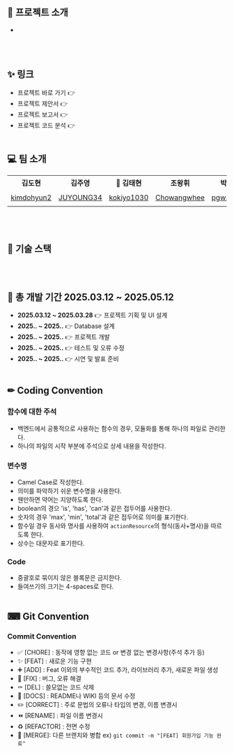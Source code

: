 ## 📌 프로젝트 소개
- 
<br><br>

## ✨ 링크
- 프로젝트 바로 가기 👉
- 프로젝트 제안서 👉
- 프로젝트 보고서 👉
- 프로젝트 코드 분석 👉
<br><br>

## 💻 팀 소개
<table>
  <tbody>
    <th align="center">김도현</th>
    <th align="center">김주영</th>
    <th align="center">🐹 김태현</th>
    <th align="center">조왕휘</th>
    <th align="center">박기웅</th>
    <th align="center">배태선</th>
    <tr>
      <td align="center"><img src=""></td>
      <td align="center"><img src=""></td>
      <td align="center"><img src=""></td>
      <td align="center"><img src=""></td>
      <td align="center"><img src=""></td>
      <td align="center"><img src=""></td>
    </tr>
    <tr>
      <td align="center"><a href="https://github.com/kimdohyun2">kimdohyun2</td>
      <td align="center"><a href="https://github.com/JUYOUNG34">JUYOUNG34</td>
      <td align="center"><a href="https://github.com/kokiyo1030">kokiyo1030</td>
      <td align="center"><a href="https://github.com/Chowangwhee">Chowangwhee</td>
      <td align="center"><a href="https://github.com/pgw30508">pgw30508</td>
      <td align="center"><a href="https://github.com/C4T4767">C4T4767</td>
    </tr>
    <tr>
      <td align="center"></td>
      <td align="center"></td>
      <td align="center"></td>
      <td align="center"></td>
      <td align="center"></td>
      <td align="center"></td>
    </tr>
  </tbody>
</table>
<br><br>

## 🔧 기술 스택
<br><br>

## 📅 총 개발 기간 2025.03.12 ~ 2025.05.12
- **2025.03.12 ~ 2025.03.28** 👉 프로젝트 기획 및 UI 설계
- **2025.. ~ 2025..** 👉 Database 설계
- **2025.. ~ 2025..** 👉 프로젝트 개발
- **2025.. ~ 2025..** 👉 테스트 및 오류 수정
- **2025.. ~ 2025..** 👉 시연 및 발표 준비
<br><br>

## ✏ Coding Convention
### 함수에 대한 주석
- 백엔드에서 공통적으로 사용하는 함수의 경우, 모듈화를 통해 하나의 파일로 관리한다.
- 하나의 파일의 시작 부분에 주석으로 상세 내용을 작성한다.
### 변수명
- Camel Case로 작성한다.
- 의미를 파악하기 쉬운 변수명을 사용한다.
- 웬만하면 약어는 지양하도록 한다.
- boolean의 경으 'is', 'has', 'can'과 같은 접두어를 사용한다.
- 숫자의 경우 'max', 'min', 'total'과 같은 접두어로 의미를 표기한다.
- 함수일 경우 동사와 명사를 사용하여 `actionResource`의 형식(동사+명사)을 따르도록 한다.
- 상수는 대문자로 표기한다.
### Code
- 중괄호로 묶이지 않은 블록문은 금지한다.
- 들여쓰기의 크기는 4-spaces로 한다.
<br><br>

## ⌨ Git Convention
### Commit Convention
- ✅ [CHORE] : 동작에 영향 없는 코드 or 변경 없는 변경사항(주석 추가 등)
- ✨ [FEAT] : 새로운 기능 구현
- ➕ [ADD] : Feat 이외의 부수적인 코드 추가, 라이브러리 추가, 새로운 파일 생성
- 🔨 [FIX] : 버그, 오류 해결
- ⚰️ [DEL] : 쓸모없는 코드 삭제
- 📝 [DOCS] : README나 WIKI 등의 문서 수정
- ✏️ [CORRECT] : 주로 문법의 오류나 타입의 변경, 이름 변경시
- ⏪️ [RENAME] : 파일 이름 변경시
- ♻️ [REFACTOR] : 전면 수정
- 🔀 [MERGE]: 다른 브랜치와 병합
ex) `git commit -m "[FEAT] 회원가입 기능 완료"`
